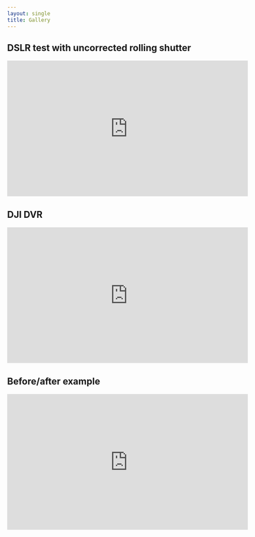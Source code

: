 ```yaml
---
layout: single
title: Gallery
---
```


## DSLR test with uncorrected rolling shutter
<iframe width="560" height="315" src="https://www.youtube.com/embed/UvudjtjpxPo" frameborder="0" allow="accelerometer; autoplay; clipboard-write; encrypted-media; gyroscope; picture-in-picture" allowfullscreen></iframe>

## DJI DVR
<iframe width="560" height="315" src="https://www.youtube.com/embed/4PnDtgZxgew" frameborder="0" allow="accelerometer; autoplay; clipboard-write; encrypted-media; gyroscope; picture-in-picture" allowfullscreen></iframe>

## Before/after example
<iframe width="560" height="315" src="https://www.youtube.com/embed/5PkTHkl2GsI" frameborder="0" allow="accelerometer; autoplay; clipboard-write; encrypted-media; gyroscope; picture-in-picture" allowfullscreen></iframe>
